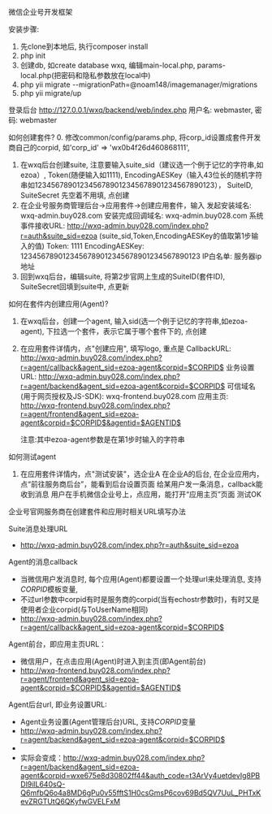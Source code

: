 微信企业号开发框架


安装步骤:
1. 先clone到本地后, 执行composer install
2. php init
3. 创建db, 如create database wxq, 编辑main-local.php, params-local.php(把密码和隐私参数放在local中)
4. php yii migrate --migrationPath=@noam148/imagemanager/migrations
5. php yii migrate/up

登录后台
http://127.0.0.1/wxq/backend/web/index.php 
用户名: webmaster, 密码: webmaster


如何创建套件? 
0. 修改common/config/params.php, 将corp_id设置成套件开发商自己的corpid, 如'corp_id' => 'wx0b4f26d460868111', 
1. 在wxq后台创建suite, 注意要输入suite_sid（建议选一个例于记忆的字符串,如ezoa）, Token(随便输入如1111), EncodingAESKey（输入43位长的随机字符串如1234567890123456789012345678901234567890123）， SuiteID, SuiteSecret 先空着不用填, 点创建    
2. 在企业号服务商管理后台->应用套件->创建应用套件，输入
    发起安装域名: wxq-admin.buy028.com
    安装完成回调域名: wxq-admin.buy028.com
    系统事件接收URL: http://wxq-admin.buy028.com/index.php?r=auth&suite_sid=ezoa     (suite_sid,Token,EncodingAESKey的值取第1步输入的值) 
    Token: 1111
    EncodingAESKey: 1234567890123456789012345678901234567890123
    IP白名单: 服务器ip地址 
3. 回到wxq后台，编辑suite, 将第2步官网上生成的SuiteID(套件ID), SuiteSecret回填到suite中, 点更新

如何在套件内创建应用(Agent)?
1. 在wxq后台，创建一个agent, 输入sid(选一个例于记忆的字符串,如ezoa-agent), 下拉选一个套件，表示它属于哪个套件下的, 点创建
2. 在应用套件详情内，点"创建应用", 填写logo, 重点是
    CallbackURL: http://wxq-admin.buy028.com/index.php?r=agent/callback&agent_sid=ezoa-agent&corpid=$CORPID$ 
    业务设置URL: http://wxq-admin.buy028.com/index.php?r=agent/backend&agent_sid=ezoa-agent&corpid=$CORPID$
    可信域名(用于网页授权及JS-SDK): wxq-frontend.buy028.com
    应用主页: http://wxq-frontend.buy028.com/index.php?r=agent/frontend&agent_sid=ezoa-agent&corpid=$CORPID$&agentid=$AGENTID$
    
    注意:其中ezoa-agent参数是在第1步时输入的字符串

如何测试agent
1. 在应用套件详情内，点"测试安装"，选企业A
    在企业A的后台, 在企业应用内，点“前往服务商后台”，能看到后台设置页面
    给某用户发一条消息，callback能收到消息
    用户在手机微信企业号上，点应用，能打开“应用主页”页面
测试OK               

企业号官网服务商在创建套件和应用时相关URL填写办法

Suite消息处理URL
* http://wxq-admin.buy028.com/index.php?r=auth&suite_sid=ezoa

Agent的消息callback
* 当微信用户发消息时, 每个应用(Agent)都要设置一个处理url来处理消息, 支持$CORPID$模板变量,
* 不过url参数中corpid有时是服务商的corpid(当有echostr参数时)，有时又是使用者企业corpid(与ToUserName相同)
* http://wxq-admin.buy028.com/index.php?r=agent/callback&agent_sid=ezoa-agent&corpid=$CORPID$

Agent前台，即应用主页URL： 
* 微信用户，在点击应用(Agent)时进入到主页(即Agent前台)
* http://wxq-frontend.buy028.com/index.php?r=agent/frontend&agent_sid=ezoa-agent&corpid=$CORPID$&agentid=$AGENTID$

Agent后台url, 即业务设置URL: 
* Agent业务设置(Agent管理后台)URL, 支持$CORPID$变量
* http://wxq-admin.buy028.com/index.php?r=agent/backend&agent_sid=ezoa-agent&corpid=$CORPID$
*
* 实际会变成：http://wxq-admin.buy028.com/index.php?r=agent/backend&agent_sid=ezoa-agent&corpid=wxe675e8d30802ff44&auth_code=t3ArVy4uetdevIg8PBDl9ilL640sQ-Q6mfbQ6o4a8MD6gPu0v55fftS1H0csGmsP6cov69Bd5QV7UuL_PHTxKevZRGTUtQ6QKyfwGVELFxM


